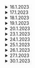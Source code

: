 
<details>

<summary>
  16.1.2023
</summary>

 ## Learning


   -laravelmultivendor project

   -overall_view

   -middleware

   -breeze installation

## project


</details>

<details>

<summary>
  17.1.2023
</summary>

 ## Learning

    -laravel project_setup with default UI
    -login
    -register
    -forget-password

 

## project


</details>
<details>

<summary>
  18.1.2023
</summary>

 ## Learning

    -laravel project_setup with UI

    -[source]("https://bit.ly/3XDo7Wp")

    
    -register
    -login
    -logout
    -forget-password
    -reset_password


    

 

## project


</details>
<details>

<summary>
  19.1.2023
</summary>

 ## Learning

    -laravel project_setup with UI
    -validation
    -profile update
    -profile edit
    -error message
    


    

 

## project


</details>
<details>

<summary>
  20.1.2023
</summary>

 ## Learning

    
    -password change page
    -alert box and validation in login 


## project

-react project with laravel api


</details>
<details>

<summary>
  23.1.2023
</summary>

 ## Learning

    -Backend Home Page Slider Option Part I
    -Backend Home Page Slider Option Part II
    -home slide deshboard
    -update home slide data

 

## project
  
   -laravel & react project


</details>
<details>

<summary>
  24.1.2023
</summary>

 ## Learning

    -Backend Home Page Slider Option Part 3
    -Frontend Home Page Slider
    -Backend About Page Setup Part 1
    - Backend About Page Setup Part 2
    - Frontend About Page Show Data Part 1

 

## project
  
   -laravel & react project api 


</details>
<details>

<summary>
  25.1.2023
</summary>

 ## Learning

    - Backend Add Multi Image in About Page Part 1
    - Backend Add Multi Image in About Page Part 2
    -. Backend Add Multi Image in About Page Part 3
    -  Backend Add Multi Image in About Page Part 4
    

 

## project
  
   -laravel & react project api 


</details>

<details>

<summary>
  26.1.2023
</summary>

 ## Learning

    - Backend Add Multi Image in About Page Part 4
    - Backend Add Multi Image in About Page Part 5
    -Frontend Show Multi Image
    - Backend Portfolio Page Setup Part 1
    -Backend Portfolio Page Setup Part 2  
    
## Error 
- image not show at forntend error in home_about.blade (at 58)
- image not show error at forntend in portfolio_all.blade (at 59)
 

## project
  
   -laravel & react project api 


</details>

<details>

<summary>
  27.1.2023
</summary>

 ## Learning
    -Backend Portfolio Page Setup Part 5
    - Backend Add Multi Image in About Page Part 5
    - Frontend Portfolio Show Setup Part 1
    -Frontend Portfolio Show Setup Part 2
    - Backend Blog Category Setup Part 1
    -Backend Blog Category Setup Part 2
    -Backend Blog Category Setup Part 3 
    
## Error 

 

## project
  
  


</details>
<details>

<summary>
  30.1.2023
</summary>

 ## Learning
    -Backend Blog Page Setup Part 1
    -Backend Blog Page Setup Part 2
    -Backend Blog Page Setup Part 3
    -Backend Blog Page Setup Part 4
    -Backend Blog Page Setup Part 5
    -Backend Blog Page Setup Part 6
    -Backend Blog Page Setup Part 7
    
## Error 

 

## project
  
  


</details>






